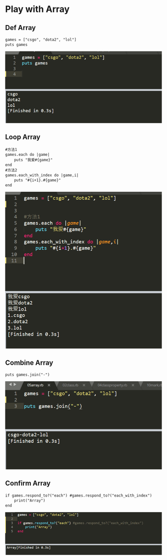 # Play with Array

## Def  Array

```text
games = ["csgo", "dota2", "lol"]
puts games
```

![](../.gitbook/assets/image%20%28103%29.png)

## Loop Array

```text
#方法1
games.each do |game|
    puts "我爱#{game}"
end
#方法2
games.each_with_index do |game,i|
	puts "#{i+1}.#{game}"
end
```

![](../.gitbook/assets/image%20%2873%29.png)

## Combine Array

```text
puts games.join("-")
```

![](../.gitbook/assets/image%20%2887%29.png)

## Confirm Array

```text
if games.respond_to?("each") #games.respond_to?("each_with_index")
	print("Array")
end
```

![](../.gitbook/assets/image%20%2826%29.png)

